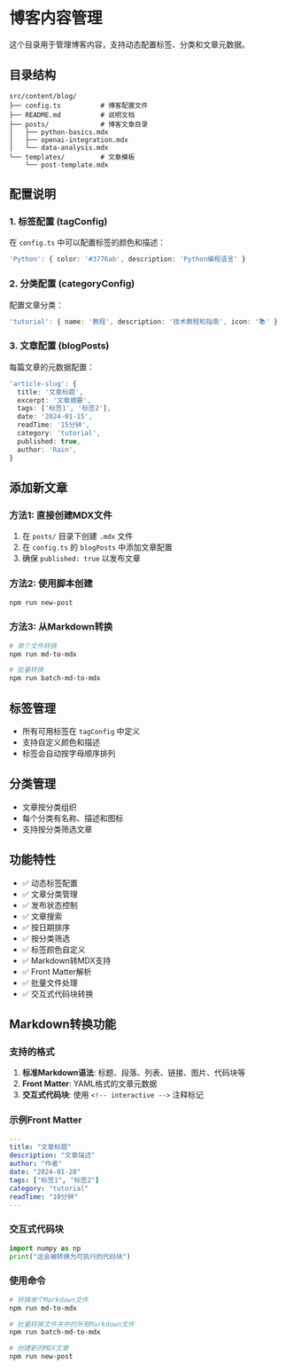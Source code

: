 # 博客内容管理

这个目录用于管理博客内容，支持动态配置标签、分类和文章元数据。

## 目录结构

```
src/content/blog/
├── config.ts          # 博客配置文件
├── README.md          # 说明文档
├── posts/             # 博客文章目录
│   ├── python-basics.mdx
│   ├── openai-integration.mdx
│   └── data-analysis.mdx
└── templates/         # 文章模板
    └── post-template.mdx
```

## 配置说明

### 1. 标签配置 (tagConfig)

在 `config.ts` 中可以配置标签的颜色和描述：

```typescript
'Python': { color: '#3776ab', description: 'Python编程语言' }
```

### 2. 分类配置 (categoryConfig)

配置文章分类：

```typescript
'tutorial': { name: '教程', description: '技术教程和指南', icon: '📚' }
```

### 3. 文章配置 (blogPosts)

每篇文章的元数据配置：

```typescript
'article-slug': {
  title: '文章标题',
  excerpt: '文章摘要',
  tags: ['标签1', '标签2'],
  date: '2024-01-15',
  readTime: '15分钟',
  category: 'tutorial',
  published: true,
  author: 'Rain',
}
```

## 添加新文章

### 方法1: 直接创建MDX文件
1. 在 `posts/` 目录下创建 `.mdx` 文件
2. 在 `config.ts` 的 `blogPosts` 中添加文章配置
3. 确保 `published: true` 以发布文章

### 方法2: 使用脚本创建
```bash
npm run new-post
```

### 方法3: 从Markdown转换
```bash
# 单个文件转换
npm run md-to-mdx

# 批量转换
npm run batch-md-to-mdx
```

## 标签管理

- 所有可用标签在 `tagConfig` 中定义
- 支持自定义颜色和描述
- 标签会自动按字母顺序排列

## 分类管理

- 文章按分类组织
- 每个分类有名称、描述和图标
- 支持按分类筛选文章

## 功能特性

- ✅ 动态标签配置
- ✅ 文章分类管理
- ✅ 发布状态控制
- ✅ 文章搜索
- ✅ 按日期排序
- ✅ 按分类筛选
- ✅ 标签颜色自定义
- ✅ Markdown转MDX支持
- ✅ Front Matter解析
- ✅ 批量文件处理
- ✅ 交互式代码块转换

## Markdown转换功能

### 支持的格式

1. **标准Markdown语法**: 标题、段落、列表、链接、图片、代码块等
2. **Front Matter**: YAML格式的文章元数据
3. **交互式代码块**: 使用 `<!-- interactive -->` 注释标记

### 示例Front Matter

```yaml
---
title: "文章标题"
description: "文章描述"
author: "作者"
date: "2024-01-20"
tags: ["标签1", "标签2"]
category: "tutorial"
readTime: "10分钟"
---
```

### 交互式代码块

```python <!-- interactive -->
import numpy as np
print("这会被转换为可执行的代码块")
```

### 使用命令

```bash
# 转换单个Markdown文件
npm run md-to-mdx

# 批量转换文件夹中的所有Markdown文件
npm run batch-md-to-mdx

# 创建新的MDX文章
npm run new-post
``` 